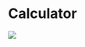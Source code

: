 # Calculator
![](https://github.com/JW5123/QT_project/tree/main/Calculator/Calculator/image/icons.icns)
